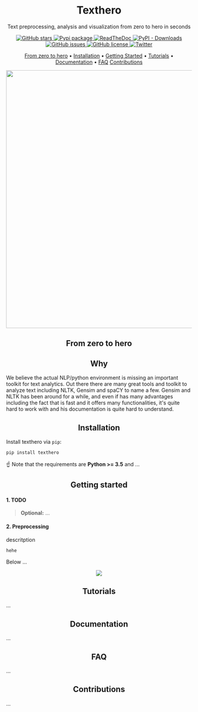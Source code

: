 <h1 align="center">Texthero</h1>

<p align="center">Text preprocessing, analysis and visualization from zero to hero in seconds</p>

<p align="center">
  <a href="https://github.com/jonathanbesomi/texthero/stargazers">
    <img src="https://img.shields.io/github/stars/jonathanbesomi/texthero.svg?colorA=orange&colorB=orange&logo=github"
         alt="GitHub stars">
  </a>
  <a href="https://pypi.org/search/?q=bert-serving">
      <img src="https://img.shields.io/pypi/v/bert-serving-server.svg?colorB=brightgreen"
           alt="Pypi package">
    </a>
  <a href="https://texthero.readthedocs.io/">
      <img src="https://readthedocs.org/projects/texthero/badge/?version=latest"
           alt="ReadTheDoc">
    </a>
  <a href="https://pypi.org/search/?q=bert-serving">
      <img alt="PyPI - Downloads" src="https://img.shields.io/pypi/dm/bert-serving-server">
  </a>
  <a href="https://github.com/jonathanbesomi/texthero/issues">
        <img src="https://img.shields.io/github/issues/jonathanbesomi/texthero.svg"
             alt="GitHub issues">
  </a>
  <a href="https://github.com/jonathanbesomi/texthero/blob/master/LICENSE">
        <img src="https://img.shields.io/github/license/jonathanbesomi/texthero.svg"
             alt="GitHub license">
  </a>
  <a href="https://twitter.com/intent/tweet?text=Wow:&url=https%3A%2F%2Fgithub.com%2Fjonathanbesomi%2Ftexthero">
  <img src="https://img.shields.io/twitter/url/https/github.com/jonathanbesomi/texthero.svg?style=social" alt="Twitter">
  </a>      
</p>

<p align="center">
  <a href="#zero-to-hero">From zero to hero</a> •
  <a href="#installation">Installation</a> •
  <a href="#getting-started">Getting Started</a> •
  <a href="#book-tutorial">Tutorials</a> •
  <a href="#documentation">Documentation</a> •
  <a href="#faq">FAQ</a>
  <a href="#contributions">Contributions</a>
</p>

<p align="center">
    <img src=".github/demo.gif?raw=true" width="700">
</p>


<h2 align="center">From zero to hero</h2>




<h2 align="center">Why</h2>

We believe the actual NLP/python environment is missing an important toolkit for text analytics. Out there there are many great tools and toolkit to analyze text including NLTK, Gensim and spaCY to name a few. Gensim and NLTK has been around for a while, and even if has many advantages including the fact that is fast and it offers many functionalities, it's quite hard to work with and his documentation is quite hard to understand.

<h2 align="center">Installation</h2>

Install texthero via `pip`:
```bash
pip install texthero
```
:point_up:  Note that the requirements are **Python >= 3.5** and ...

<h2 align="center">Getting started</h2>

#### 1. TODO

> **Optional:** ...

#### 2. Preprocessing
descritption
```bash
hehe
```
Below ...
<p align="center"><img src=".github/server-demo.gif?raw=true"/></p>

<h2 align="center">Tutorials</h2>
...

<h2 align="center">Documentation</h2>
...

<h2 align="center">FAQ</h2>
...

<h2 align="center">Contributions</h2>
...
